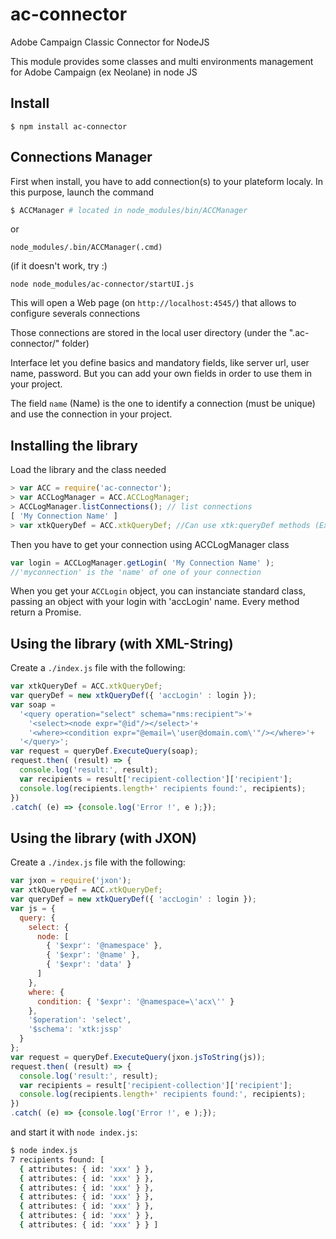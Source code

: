 # ac-connector
Adobe Campaign Classic Connector for NodeJS

This module provides some classes and multi environments management for Adobe Campaign (ex Neolane) in node JS

## Install
```
$ npm install ac-connector
```

## Connections Manager
First when install, you have to add connection(s) to your plateform localy.
In this purpose, launch the command
```bash
$ ACCManager # located in node_modules/bin/ACCManager
```
or 
```
node_modules/.bin/ACCManager(.cmd)
```
(if it doesn't work, try :)
```
node node_modules/ac-connector/startUI.js
```

This will open a Web page (on `http://localhost:4545/`) that allows to configure severals connections

Those connections are stored in the local user directory (under the ".ac-connector/" folder)

Interface let you define basics and mandatory fields, like server url, user name, password. But you can add your own fields in order to use them in your project.

The field `name` (Name) is the one to identify a connection (must be unique) and use the connection in your project.

## Installing the library
Load the library and the class needed
```js
> var ACC = require('ac-connector');
> var ACCLogManager = ACC.ACCLogManager;
> ACCLogManager.listConnections(); // list connections
[ 'My Connection Name' ]
> var xtkQueryDef = ACC.xtkQueryDef; //Can use xtk:queryDef methods (Execute or SelectAll)
```

Then you have to get your connection using ACCLogManager class
```js
var login = ACCLogManager.getLogin( 'My Connection Name' );
//'myconnection' is the 'name' of one of your connection
```

When you get your `ACCLogin` object, you can instanciate standard class, passing an object with your login with 'accLogin' name. Every method return a Promise.

## Using the library (with XML-String)
Create a `./index.js` file with the following:
```js
var xtkQueryDef = ACC.xtkQueryDef;
var queryDef = new xtkQueryDef({ 'accLogin' : login });
var soap =
  '<query operation="select" schema="nms:recipient">'+
    '<select><node expr="@id"/></select>'+
    '<where><condition expr="@email=\'user@domain.com\'"/></where>'+
  '</query>';
var request = queryDef.ExecuteQuery(soap);
request.then( (result) => {
  console.log('result:', result);
  var recipients = result['recipient-collection']['recipient'];
  console.log(recipients.length+' recipients found:', recipients);
})
.catch( (e) => {console.log('Error !', e );});
```

## Using the library (with JXON)
Create a `./index.js` file with the following:
```js
var jxon = require('jxon');
var xtkQueryDef = ACC.xtkQueryDef;
var queryDef = new xtkQueryDef({ 'accLogin' : login });
var js = {
  query: {
    select: {
      node: [
        { '$expr': '@namespace' },
        { '$expr': '@name' },
        { '$expr': 'data' }
      ]
    },
    where: {
      condition: { '$expr': '@namespace=\'acx\'' }
    },
    '$operation': 'select',
    '$schema': 'xtk:jssp'
  }
};
var request = queryDef.ExecuteQuery(jxon.jsToString(js));
request.then( (result) => {
  console.log('result:', result);
  var recipients = result['recipient-collection']['recipient'];
  console.log(recipients.length+' recipients found:', recipients);
})
.catch( (e) => {console.log('Error !', e );});
```

and start it with `node index.js`:
```bash
$ node index.js
7 recipients found: [
  { attributes: { id: 'xxx' } },
  { attributes: { id: 'xxx' } },
  { attributes: { id: 'xxx' } },
  { attributes: { id: 'xxx' } },
  { attributes: { id: 'xxx' } },
  { attributes: { id: 'xxx' } },
  { attributes: { id: 'xxx' } } ]
```